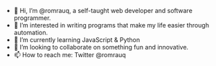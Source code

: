 - 👋 Hi, I’m @romrauq, a self-taught web developer and software programmer.
- 👀 I’m interested in writing programs that make my life easier through automation.
- 🌱 I’m currently learning JavaScript & Python
- 💞️ I’m looking to collaborate on something fun and innovative.
- 📫 How to reach me: Twitter @romrauq

<!---
romrauq/romrauq is a ✨ special ✨ repository because its `README.md` (this file) appears on your GitHub profile.
You can click the Preview link to take a look at your changes.
--->
